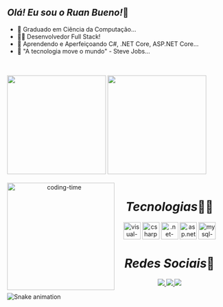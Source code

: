 ## <em>Olá! Eu sou o Ruan Bueno!</em>👋

- 🔭 Graduado em Ciência da Computação...
- 👨‍💻 Desenvolvedor Full Stack!
- 🌱 Aprendendo e Aperfeiçoando C#, .NET Core, ASP.NET Core...
- 💬 "A tecnologia move o mundo" - Steve Jobs...
<br>
<br>

<div> 
  <img height="230em" src="https://github-readme-stats.vercel.app/api?username=rbjardim&show_icons=true&theme=radical"/>
  <img height="230em" src="https://github-readme-stats.vercel.app/api/top-langs/?username=rbjardim&layout=compact&langs_count=16&theme=radical"/>
</div>

<div  align="center"> 
  <div style="display: inline_block"><br>
    <img align="left" height="250" alt="coding-time" src="code.gif">
    <h1 align="center"><em>Tecnologias</em>👨‍💻</h1>
    <img align="center" alt="visual-icon" height="40" width="40" src="https://cdn.icon-icons.com/icons2/3053/PNG/512/microsoft_visual_studio_macos_bigsur_icon_189958.png">
    <img align="center" alt="csharp-icon" height="40" width="40" src="https://www.svgrepo.com/show/373533/csharp2.svg">
    <img align="center" alt=".net-icon"   height="40" width="40" src="https://static-00.iconduck.com/assets.00/dotnet-icon-256x256-ozvjws7o.png">
    <img align="center" alt="asp.net"     height="40" width="40" src="https://play-lh.googleusercontent.com/ENNkLYrJvvEkOXDxGfukQF8FnpN8DRbxfNZZ2TCYsOTpREpgIpVoXCXpMMuKnzDczQ">
    <img align="center" alt="mysql-icon"  height="40" width="40" src="https://images.ctfassets.net/o7xu9whrs0u9/3wmYS3g0nAFXJggA2aQskT/879edc25907953b6d1f30deb7e7f58f7/logo-mysql-mysql-logo-png-images-are-download-crazypng-21.png">
   </div>
     
  <h1 align="center"><em>Redes Sociais</em>📱</h1>
    <a href = "mailto: ruan.bueno70@gmail.com">
      <img src="https://img.shields.io/badge/Gmail-D14836?style=for-the-badge&logo=gmail&logoColor=white">
    </a>
    <a href = "https://www.linkedin.com/in/ruan-bueno-jardim/">
      <img src="https://img.shields.io/badge/LinkedIn-0077B5?style=for-the-badge&logo=linkedin&logoColor=white">
    </a>
    <a href = "https://www.instagram.com/ruuanb/">
      <img src="https://img.shields.io/badge/Instagram-E4405F?style=for-the-badge&logo=instagram&logoColor=white">
    </a>
</div>
  
![Snake animation](https://github.com/LuigiGF/LuigiGF/blob/output/github-contribution-grid-snake.svg)
